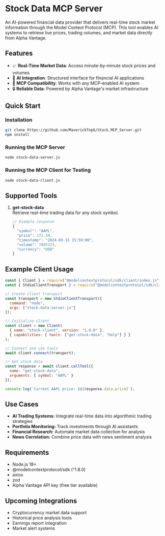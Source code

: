 # Stock Data MCP Server

An AI-powered financial data provider that delivers real-time stock market information through the Model Context Protocol (MCP). This tool enables AI systems to retrieve live prices, trading volumes, and market data directly from Alpha Vantage.

## Features

- 📈 **Real-Time Market Data**: Access minute-by-minute stock prices and volumes  
- 🤖 **AI Integration**: Structured interface for financial AI applications  
- 🔌 **MCP Compatibility**: Works with any MCP-enabled AI system  
- 🔒 **Reliable Data**: Powered by Alpha Vantage's market infrastructure

## Quick Start

### Installation

~~~bash
git clone https://github.com/MaverickTopG/Stock_MCP_Server.git
npm install
~~~

### Running the MCP Server

~~~bash
node stock-data-server.js
~~~

### Running the MCP Client for Testing

~~~bash
node stock-data-client.js
~~~

## Supported Tools

1. **get-stock-data**  
   Retrieve real-time trading data for any stock symbol.

   ~~~javascript
   // Example response
   {
     "symbol": "AAPL",
     "price": 172.34,
     "timestamp": "2024-03-15 15:59:00",
     "volume": 7845123,
     "currency": "USD"
   }
   ~~~
## Example Client Usage

~~~javascript
const { Client } = require("@modelcontextprotocol/sdk/client/index.js");
const { StdioClientTransport } = require("@modelcontextprotocol/sdk/client/stdio.js");

// Create client transport
const transport = new StdioClientTransport({
  command: "node",
  args: ["stock-data-server.js"]
});

// Initialize client
const client = new Client(
  { name: "stock-client", version: "1.0.0" },
  { capabilities: { tools: ["get-stock-data", "help"] } }
);

// Connect and use tools
await client.connect(transport);

// Get stock data
const response = await client.callTool({
  name: "get-stock-data",
  arguments: { symbol: "AAPL" }
});

console.log(`Current AAPL price: $${response.data.price}`);
~~~

## Use Cases

- **AI Trading Systems:** Integrate real-time data into algorithmic trading strategies  
- **Portfolio Monitoring:** Track investments through AI assistants  
- **Financial Research:** Automate market data collection for analysis  
- **News Correlation:** Combine price data with news sentiment analysis

## Requirements

- Node.js 18+  
- @modelcontextprotocol/sdk (^1.8.0)  
- axios  
- zod  
- Alpha Vantage API key (free tier available)

## Upcoming Integrations

- Cryptocurrency market data support  
- Historical price analysis tools  
- Earnings report integration  
- Market alert systems
